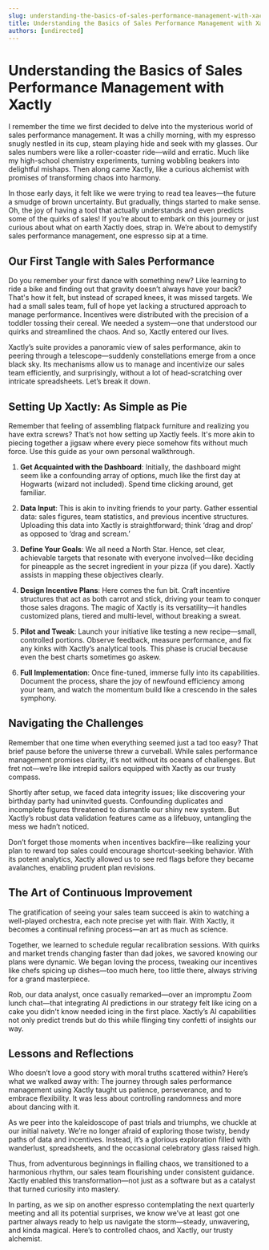 ```yaml
---
slug: understanding-the-basics-of-sales-performance-management-with-xactly
title: Understanding the Basics of Sales Performance Management with Xactly
authors: [undirected]
---
```



# Understanding the Basics of Sales Performance Management with Xactly

I remember the time we first decided to delve into the mysterious world of sales performance management. It was a chilly morning, with my espresso snugly nestled in its cup, steam playing hide and seek with my glasses. Our sales numbers were like a roller-coaster ride—wild and erratic. Much like my high-school chemistry experiments, turning wobbling beakers into delightful mishaps. Then along came Xactly, like a curious alchemist with promises of transforming chaos into harmony. 

In those early days, it felt like we were trying to read tea leaves—the future a smudge of brown uncertainty. But gradually, things started to make sense. Oh, the joy of having a tool that actually understands and even predicts some of the quirks of sales! If you’re about to embark on this journey or just curious about what on earth Xactly does, strap in. We’re about to demystify sales performance management, one espresso sip at a time.

## Our First Tangle with Sales Performance

Do you remember your first dance with something new? Like learning to ride a bike and finding out that gravity doesn’t always have your back? That's how it felt, but instead of scraped knees, it was missed targets. We had a small sales team, full of hope yet lacking a structured approach to manage performance. Incentives were distributed with the precision of a toddler tossing their cereal. We needed a system—one that understood our quirks and streamlined the chaos. And so, Xactly entered our lives.

Xactly’s suite provides a panoramic view of sales performance, akin to peering through a telescope—suddenly constellations emerge from a once black sky. Its mechanisms allow us to manage and incentivize our sales team efficiently, and surprisingly, without a lot of head-scratching over intricate spreadsheets. Let’s break it down.

## Setting Up Xactly: As Simple as Pie

Remember that feeling of assembling flatpack furniture and realizing you have extra screws? That’s not how setting up Xactly feels. It's more akin to piecing together a jigsaw where every piece somehow fits without much force. Use this guide as your own personal walkthrough.

1. **Get Acquainted with the Dashboard**: Initially, the dashboard might seem like a confounding array of options, much like the first day at Hogwarts (wizard not included). Spend time clicking around, get familiar.

2. **Data Input**: This is akin to inviting friends to your party. Gather essential data: sales figures, team statistics, and previous incentive structures. Uploading this data into Xactly is straightforward; think ‘drag and drop’ as opposed to ‘drag and scream.’

3. **Define Your Goals**: We all need a North Star. Hence, set clear, achievable targets that resonate with everyone involved—like deciding for pineapple as the secret ingredient in your pizza (if you dare). Xactly assists in mapping these objectives clearly.

4. **Design Incentive Plans**: Here comes the fun bit. Craft incentive structures that act as both carrot and stick, driving your team to conquer those sales dragons. The magic of Xactly is its versatility—it handles customized plans, tiered and multi-level, without breaking a sweat.

5. **Pilot and Tweak**: Launch your initiative like testing a new recipe—small, controlled portions. Observe feedback, measure performance, and fix any kinks with Xactly’s analytical tools. This phase is crucial because even the best charts sometimes go askew.

6. **Full Implementation**: Once fine-tuned, immerse fully into its capabilities. Document the process, share the joy of newfound efficiency among your team, and watch the momentum build like a crescendo in the sales symphony.

## Navigating the Challenges

Remember that one time when everything seemed just a tad too easy? That brief pause before the universe threw a curveball. While sales performance management promises clarity, it’s not without its oceans of challenges. But fret not—we’re like intrepid sailors equipped with Xactly as our trusty compass.

Shortly after setup, we faced data integrity issues; like discovering your birthday party had uninvited guests. Confounding duplicates and incomplete figures threatened to dismantle our shiny new system. But Xactly’s robust data validation features came as a lifebuoy, untangling the mess we hadn’t noticed.

Don’t forget those moments when incentives backfire—like realizing your plan to reward top sales could encourage shortcut-seeking behavior. With its potent analytics, Xactly allowed us to see red flags before they became avalanches, enabling prudent plan revisions.

## The Art of Continuous Improvement

The gratification of seeing your sales team succeed is akin to watching a well-played orchestra, each note precise yet with flair. With Xactly, it becomes a continual refining process—an art as much as science.

Together, we learned to schedule regular recalibration sessions. With quirks and market trends changing faster than dad jokes, we savored knowing our plans were dynamic. We began loving the process, tweaking our incentives like chefs spicing up dishes—too much here, too little there, always striving for a grand masterpiece.

Rob, our data analyst, once casually remarked—over an impromptu Zoom lunch chat—that integrating AI predictions in our strategy felt like icing on a cake you didn't know needed icing in the first place. Xactly’s AI capabilities not only predict trends but do this while flinging tiny confetti of insights our way.

## Lessons and Reflections

Who doesn’t love a good story with moral truths scattered within? Here’s what we walked away with: The journey through sales performance management using Xactly taught us patience, perseverance, and to embrace flexibility. It was less about controlling randomness and more about dancing with it.

As we peer into the kaleidoscope of past trials and triumphs, we chuckle at our initial naivety. We’re no longer afraid of exploring those twisty, bendy paths of data and incentives. Instead, it’s a glorious exploration filled with wanderlust, spreadsheets, and the occasional celebratory glass raised high.

Thus, from adventurous beginnings in flailing chaos, we transitioned to a harmonious rhythm, our sales team flourishing under consistent guidance. Xactly enabled this transformation—not just as a software but as a catalyst that turned curiosity into mastery.

In parting, as we sip on another espresso contemplating the next quarterly meeting and all its potential surprises, we know we’ve at least got one partner always ready to help us navigate the storm—steady, unwavering, and kinda magical. Here’s to controlled chaos, and Xactly, our trusty alchemist.